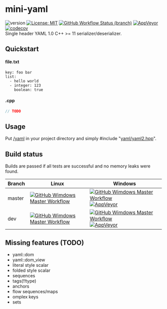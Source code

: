 # mini-yaml

![version](https://img.shields.io/badge/version-v0.1.0-blue) [![License: MIT](https://img.shields.io/badge/License-MIT-brightgreen.svg)](https://opensource.org/licenses/MIT) [![GitHub Workflow Status (branch)](https://img.shields.io/github/workflow/status/jimmiebergmann/mini-yaml/Build/master?label=Github&logo=Github)](https://github.com/jimmiebergmann/mini-yaml/actions) [![AppVeyor](https://img.shields.io/appveyor/ci/jimmiebergmann/mini-yaml/master?label=AppVeyor&logo=AppVeyor)](https://ci.appveyor.com/project/jimmiebergmann/mini-yaml/branch/master) [![codecov](https://codecov.io/gh/jimmiebergmann/mini-yaml/branch/master/graph/badge.svg)](https://codecov.io/gh/jimmiebergmann/mini-yaml)  
Single header YAML 1.0 C++ >= 11 serializer/deserializer.

## Quickstart
#### file.txt
```
key: foo bar
list:
  - hello world
  - integer: 123
    boolean: true
```
#### .cpp
```cpp
// TODO
```

## Usage
Put [/yaml](https://github.com/jimmiebergmann/mini-yaml/blob/master/yaml) in your project directory and simply #include "[yaml/yaml2.hpp](https://github.com/jimmiebergmann/mini-yaml/blob/master/yaml/yaml2.hpp)".

## Build status
Builds are passed if all tests are successful and no memory leaks were found.

| Branch | Linux | Windows |
| ------ | ------ | ---- |
| master | [![GitHub Wimdows Master Workflow ](https://img.shields.io/github/workflow/status/jimmiebergmann/mini-yaml/linux/master?label=Github&logo=Github)](https://github.com/jimmiebergmann/mini-yaml/actions) | [![GitHub Wimdows Master Workflow ](https://img.shields.io/github/workflow/status/jimmiebergmann/mini-yaml/windows/master?label=Github&logo=Github)](https://github.com/jimmiebergmann/mini-yaml/actions) [![AppVeyor](https://img.shields.io/appveyor/ci/jimmiebergmann/mini-yaml/master?label=AppVeyor&logo=AppVeyor)](https://ci.appveyor.com/project/jimmiebergmann/mini-yaml/branch/master) |
| dev | [![GitHub Wimdows Master Workflow ](https://img.shields.io/github/workflow/status/jimmiebergmann/mini-yaml/linux/dev?label=Github&logo=Github)](https://github.com/jimmiebergmann/mini-yaml/actions) | [![GitHub Wimdows Master Workflow ](https://img.shields.io/github/workflow/status/jimmiebergmann/mini-yaml/windows/dev?label=Github&logo=Github)](https://github.com/jimmiebergmann/mini-yaml/actions) [![AppVeyor](https://img.shields.io/appveyor/ci/jimmiebergmann/mini-yaml/dev?label=AppVeyor&logo=AppVeyor)](https://ci.appveyor.com/project/jimmiebergmann/mini-yaml/branch/dev) |  

## Missing features (TODO)
- yaml::dom
- yaml::dom_view
- literal style scalar
- folded style scalar
- sequences
- tags(!!type)
- anchors
- flow sequences/maps
- omplex keys
- sets
